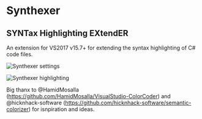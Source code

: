 # Synthexer

## SYNTax Highlighting EXtendER

An extension for VS2017 v15.7+ for extending the syntax highlighting of C# code files. 

![Synthexer settings](https://i.imgur.com/Z8JhpCd.png)

![Synthexer highlighting](https://i.imgur.com/lGW4wxS.png)

Big thanx to @HamidMosalla (https://github.com/HamidMosalla/VisualStudio-ColorCoder) and @hicknhack-software (https://github.com/hicknhack-software/semantic-colorizer) for isnpiration and ideas.
